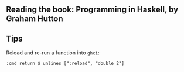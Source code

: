 ## Reading the book: Programming in Haskell, by Graham Hutton


## Tips

Reload and re-run a function into `ghci`:

```
:cmd return $ unlines [":reload", "double 2"]
```